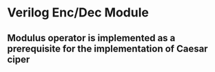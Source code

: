 # Verilog Enc/Dec Module
## Modulus operator is implemented as a prerequisite for the implementation of Caesar ciper
